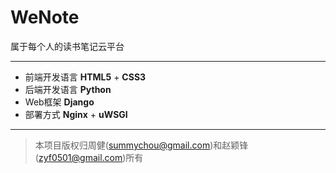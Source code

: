 # WeNote
属于每个人的读书笔记云平台

***

* 前端开发语言 **HTML5** + **CSS3**
* 后端开发语言 **Python**
* Web框架 **Django**
* 部署方式 **Nginx** + **uWSGI**

***

> 本项目版权归周健(summychou@gmail.com)和赵颖锋(zyf0501@gmail.com)所有

